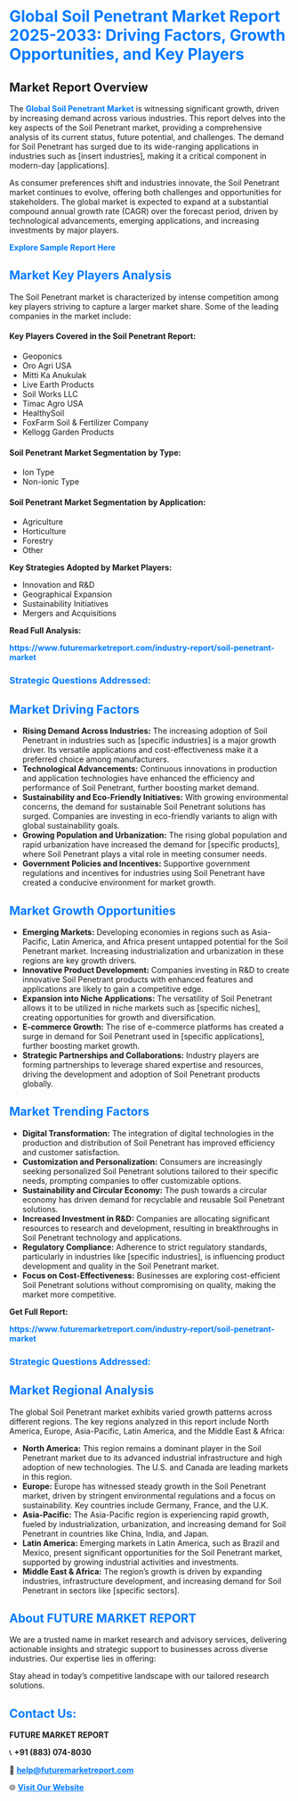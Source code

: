 <h1 style="color: #007BFF;">Global Soil Penetrant Market Report 2025-2033: Driving Factors, Growth Opportunities, and Key Players</h1>

<section id="overview">
<h2>Market Report Overview</h2>
<p>The <a href="https://www.futuremarketreport.com/industry-report/soil-penetrant-market" style="color: #007BFF; text-decoration: none;"><strong>Global Soil Penetrant Market</strong></a> is witnessing significant growth, driven by increasing demand across various industries. This report delves into the key aspects of the Soil Penetrant market, providing a comprehensive analysis of its current status, future potential, and challenges. The demand for Soil Penetrant has surged due to its wide-ranging applications in industries such as [insert industries], making it a critical component in modern-day [applications].</p>
<p>As consumer preferences shift and industries innovate, the Soil Penetrant market continues to evolve, offering both challenges and opportunities for stakeholders. The global market is expected to expand at a substantial compound annual growth rate (CAGR) over the forecast period, driven by technological advancements, emerging applications, and increasing investments by major players.</p>
</section>

<section id="overview">
<p><a href="https://www.futuremarketreport.com/request-sample/reportId=102498" style="color: #007BFF; text-decoration: none;"><strong>Explore Sample Report Here</strong></a></p>
</section>

<section id="key-players">
<h2 style="color: #007BFF;">Market Key Players Analysis</h2>
<p>The Soil Penetrant market is characterized by intense competition among key players striving to capture a larger market share. Some of the leading companies in the market include:</p>
<h4>Key Players Covered in the Soil Penetrant Report:</h4>
<ul><li>Geoponics</li><li>Oro Agri USA</li><li>Mitti Ka Anukulak</li><li>Live Earth Products</li><li>Soil Works LLC</li><li>Timac Agro USA</li><li>HealthySoil</li><li>FoxFarm Soil &amp; Fertilizer Company</li><li>Kellogg Garden Products</li></ul>
<h4>Soil Penetrant Market Segmentation by Type:</h4>
<ul><li>Ion Type</li><li>Non-ionic Type</li></ul>

<h4>Soil Penetrant Market Segmentation by Application:</h4>
<ul><li>Agriculture</li><li>Horticulture</li><li>Forestry</li><li>Other</li></ul>
<p><strong>Key Strategies Adopted by Market Players:</strong></p>
<ul>
<li>Innovation and R&D</li>
<li>Geographical Expansion</li>
<li>Sustainability Initiatives</li>
<li>Mergers and Acquisitions</li>
</ul>
</section>

<section>
<p><strong>Read Full Analysis: </strong></p><a href="https://www.futuremarketreport.com/industry-report/soil-penetrant-market" style="color: #007BFF; text-decoration: none;"><strong>https://www.futuremarketreport.com/industry-report/soil-penetrant-market</strong></a>
<h3 style="color: #007BFF;">Strategic Questions Addressed:</h3>
</section>

<section id="driving-factors">
<h2 style="color: #007BFF;">Market Driving Factors</h2>
<ul>
<li><strong>Rising Demand Across Industries:</strong> The increasing adoption of Soil Penetrant in industries such as [specific industries] is a major growth driver. Its versatile applications and cost-effectiveness make it a preferred choice among manufacturers.</li>
<li><strong>Technological Advancements:</strong> Continuous innovations in production and application technologies have enhanced the efficiency and performance of Soil Penetrant, further boosting market demand.</li>
<li><strong>Sustainability and Eco-Friendly Initiatives:</strong> With growing environmental concerns, the demand for sustainable Soil Penetrant solutions has surged. Companies are investing in eco-friendly variants to align with global sustainability goals.</li>
<li><strong>Growing Population and Urbanization:</strong> The rising global population and rapid urbanization have increased the demand for [specific products], where Soil Penetrant plays a vital role in meeting consumer needs.</li>
<li><strong>Government Policies and Incentives:</strong> Supportive government regulations and incentives for industries using Soil Penetrant have created a conducive environment for market growth.</li>
</ul>
</section>

<section id="growth-opportunities">
<h2 style="color: #007BFF;">Market Growth Opportunities</h2>
<ul>
<li><strong>Emerging Markets:</strong> Developing economies in regions such as Asia-Pacific, Latin America, and Africa present untapped potential for the Soil Penetrant market. Increasing industrialization and urbanization in these regions are key growth drivers.</li>
<li><strong>Innovative Product Development:</strong> Companies investing in R&D to create innovative Soil Penetrant products with enhanced features and applications are likely to gain a competitive edge.</li>
<li><strong>Expansion into Niche Applications:</strong> The versatility of Soil Penetrant allows it to be utilized in niche markets such as [specific niches], creating opportunities for growth and diversification.</li>
<li><strong>E-commerce Growth:</strong> The rise of e-commerce platforms has created a surge in demand for Soil Penetrant used in [specific applications], further boosting market growth.</li>
<li><strong>Strategic Partnerships and Collaborations:</strong> Industry players are forming partnerships to leverage shared expertise and resources, driving the development and adoption of Soil Penetrant products globally.</li>
</ul>
</section>

<section id="trending-factors">
<h2 style="color: #007BFF;">Market Trending Factors</h2>
<ul>
<li><strong>Digital Transformation:</strong> The integration of digital technologies in the production and distribution of Soil Penetrant has improved efficiency and customer satisfaction.</li>
<li><strong>Customization and Personalization:</strong> Consumers are increasingly seeking personalized Soil Penetrant solutions tailored to their specific needs, prompting companies to offer customizable options.</li>
<li><strong>Sustainability and Circular Economy:</strong> The push towards a circular economy has driven demand for recyclable and reusable Soil Penetrant solutions.</li>
<li><strong>Increased Investment in R&D:</strong> Companies are allocating significant resources to research and development, resulting in breakthroughs in Soil Penetrant technology and applications.</li>
<li><strong>Regulatory Compliance:</strong> Adherence to strict regulatory standards, particularly in industries like [specific industries], is influencing product development and quality in the Soil Penetrant market.</li>
<li><strong>Focus on Cost-Effectiveness:</strong> Businesses are exploring cost-efficient Soil Penetrant solutions without compromising on quality, making the market more competitive.</li>
</ul>
</section>

<section>
<p><strong>Get Full Report: </strong></p><a href="https://www.futuremarketreport.com/industry-report/soil-penetrant-market" style="color: #007BFF; text-decoration: none;"><strong>https://www.futuremarketreport.com/industry-report/soil-penetrant-market</strong></a>
<h3 style="color: #007BFF;">Strategic Questions Addressed:</h3>
</section>


<section id="regional-analysis">
<h2 style="color: #007BFF;">Market Regional Analysis</h2>
<p>The global Soil Penetrant market exhibits varied growth patterns across different regions. The key regions analyzed in this report include North America, Europe, Asia-Pacific, Latin America, and the Middle East & Africa:</p>
<ul>
<li><strong>North America:</strong> This region remains a dominant player in the Soil Penetrant market due to its advanced industrial infrastructure and high adoption of new technologies. The U.S. and Canada are leading markets in this region.</li>
<li><strong>Europe:</strong> Europe has witnessed steady growth in the Soil Penetrant market, driven by stringent environmental regulations and a focus on sustainability. Key countries include Germany, France, and the U.K.</li>
<li><strong>Asia-Pacific:</strong> The Asia-Pacific region is experiencing rapid growth, fueled by industrialization, urbanization, and increasing demand for Soil Penetrant in countries like China, India, and Japan.</li>
<li><strong>Latin America:</strong> Emerging markets in Latin America, such as Brazil and Mexico, present significant opportunities for the Soil Penetrant market, supported by growing industrial activities and investments.</li>
<li><strong>Middle East & Africa:</strong> The region’s growth is driven by expanding industries, infrastructure development, and increasing demand for Soil Penetrant in sectors like [specific sectors].</li>
</ul>
</section>

<footer>
<h2 style="color: #007BFF;">About FUTURE MARKET REPORT</h2>
<p>We are a trusted name in market research and advisory services, delivering actionable insights and strategic support to businesses across diverse industries. Our expertise lies in offering:</p>

<p>Stay ahead in today’s competitive landscape with our tailored research solutions.</p>

<h2 style="color: #007BFF;">Contact Us:</h2>
<p><strong>FUTURE MARKET REPORT</strong></p>
<p>📞 <strong>+91 (883) 074-8030</strong></p>
<p>📧 <strong><a href="mailto:help@futuremarketreport.com" style="color: #007BFF;">help@futuremarketreport.com</a></strong></p>
<p>🌐 <strong><a href="https://www.futuremarketreport.com/" style="color: #007BFF;">Visit Our Website</a></strong></p>
</footer>